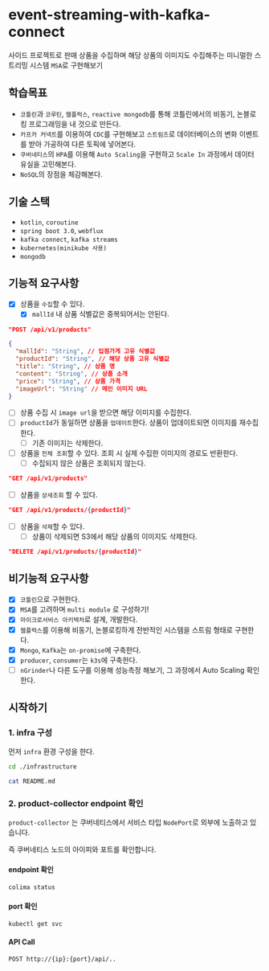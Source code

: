 # event-streaming-with-kafka-connect
사이드 프로젝트로 판매 상품을 수집하며 해당 상품의 이미지도 수집해주는 미니멀한 스트리밍 시스템 `MSA`로 구현해보기


## 학습목표
* `코틀린`과 `코루틴`, `웹플럭스`, `reactive mongodb`를 통해 코틀린에서의 비동기, 논블로킹 프로그래밍을 내 것으로 만든다.
* `카프카 커넥트`를 이용하여 `CDC`를 구현해보고 `스트림즈`로 데이터베이스의 변화 이벤트를 받아 가공하여 다른 토픽에 넣어본다.
* `쿠버네티스`의 `HPA`를 이용해 `Auto Scaling`을 구현하고 `Scale In` 과정에서 데이터 유실을 고민해본다.
* `NoSQL`의 장점을 체감해본다.


## 기술 스택
* `kotlin`, `coroutine`
* `spring boot 3.0`, `webflux`
* `kafka connect`, `kafka streams`
* `kubernetes(minikube 사용)`
* `mongodb`


## 기능적 요구사항
* [X] 상품을 `수집`할 수 있다. 
  * [X] `mallId` 내 상품 식별값은 중복되어서는 안된다.
``` json
"POST /api/v1/products"

{
  "mallId": "String", // 입점가게 고유 식별값
  "productId": "String", // 해당 상품 고유 식별값
  "title": "String", // 상품 명
  "content": "String", // 상품 소개
  "price": "String", // 상품 가격
  "imageUrl": "String" // 메인 이미지 URL
}
```
* [ ] 상품 수집 시 `image url`을 받으면 해당 이미지를 수집한다.
* [ ] `productId`가 동일하면 상품을 `업데이트`한다. 상품이 업데이트되면 이미지를 재수집한다.
  * [ ] 기존 이미지는 삭제한다. 
* [ ] 상품을 `전체 조회`할 수 있다. 조회 시 실제 수집한 이미지의 경로도 반환한다. 
  * [ ] 수집되지 않은 상품은 조회되지 않는다.
```json
"GET /api/v1/products"
```
* [ ] 상품을 `상세조회` 할 수 있다.
```json
"GET /api/v1/products/{productId}"
```
* [ ] 상품을 `삭제`할 수 있다.
  * [ ] 상품이 삭제되면 S3에서 해당 상품의 이미지도 삭제한다.
```json
"DELETE /api/v1/products/{productId}"
```

## 비기능적 요구사항
* [X] `코틀린`으로 구현한다.
* [X] `MSA`를 고려하며 `multi module` 로 구성하기!
* [X] `마이크로서비스 아키텍처`로 설계, 개발한다.
* [X] `웹플럭스`를 이용해 비동기, 논블로킹하게 전반적인 시스템을 스트림 형태로 구현한다.
* [X] `Mongo`, `Kafka`는 `on-promise`에 구축한다.
* [X] `producer`, `consumer`는 `k3s`에 구축한다.
* [ ] `nGrinder`나 다른 도구를 이용해 성능측정 해보기, 그 과정에서 Auto Scaling 확인한다.

## 시작하기

### 1. infra 구성
먼저 `infra` 환경 구성을 한다.
```bash
cd ./infrastructure

cat README.md
```

### 2. product-collector endpoint 확인
`product-collector` 는 쿠버네티스에서 서비스 타입 `NodePort`로 외부에 노출하고 있습니다.

즉 쿠버네티스 노드의 아이피와 포트를 확인합니다.
#### endpoint 확인
```bash
colima status
```

#### port 확인
```bash
kubectl get svc
```

#### API Call
```agsl
POST http://{ip}:{port}/api/..
```